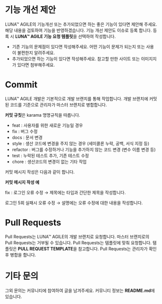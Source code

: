 # 기능 개선 제안
LUNA™ AGILE의 기능개선 또는 추가되었으면 하는 좋은 기능이 있다면 제안해 주세요. 
해당 내용을 검토하여 기능을 반영하겠습니다.
기능 개선 제안도 이슈로 등록 합니다. 등록 시 **LUNA™ AGILE 기능 요청 템플릿**을 선택하여 작성합니다.

- 기존 기능의 문제점이 있다면 작성해주세요. 어떤 기능이 문제가 되는지 또는 사용이 불편한지 알려주세요.
- 추가되었으면 하는 기능이 있다면 작성해주세요. 참고할 만한 사이트 또는 이미지지가 있다면 첨부해주세요.

# Commit
LUNA™ AGILE 개발은 기본적으로 개발 브랜치를 통해 작업합니다. 
개발 브랜치에 커밋된 코드를 기준으로 관리자가 마스터 브랜치로 병합합니다.

**커밋 규칫**은 karama 명명규칙을 따릅니다.

- feat : 사용자를 위한 새로운 기능일 경우
- fix : 버그 수정
- docs : 문서 변경
- style : 생산 코드에 변경을 주지 않는 경우 (세미콜론 누락, 공백, 서식 지정 등)
- refactor : 버그를 수정하거나 기능을 추가하지 않는 코드 변경 (변수 이름 변경 등)
- test : 누락된 테스트 추가, 기존 테스트 수정
- chore : 생산코드의 변경이 없는 기타 작업

커밋 메시지 작성은 다음과 같이 합니다.

**커밋 메시지 작성 예**

fix : 로그인 오류 수정 → 제목에는 타입과 간단한 제목을 작성합니다.

로그인 5회 실패시 오류 수정 → 설명에는 오류 수정에 대한 내용을 작성합니다.


# Pull Requests
Pull Requests는 LUNA™ AGILE의 개발 브랜치로 요청합니다. 마스터 브랜치로의 Pull Requests는 거부될 수 있습니다. 
Pull Requests는 템플릿에 맞춰 요청합니다. 탬플릿은 **PULL REQUEST TEMPLATE**을 참고합니다.
Pull Requests는 관리자가 확인 후 병합을 합니다.

# 기타 문의
그외 문의는 커뮤니티에 참여하여 글을 남겨주세요. 커뮤니티 정보는 **README.md**에 있습니다.
